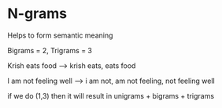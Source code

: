 # N-grams

Helps to form semantic meaning

Bigrams = 2, Trigrams = 3

Krish eats food --> krish eats, eats food

I am not feeling well --> i am not, am not feeling, not feeling well

if we do (1,3) then it will result in unigrams + bigrams + trigrams

